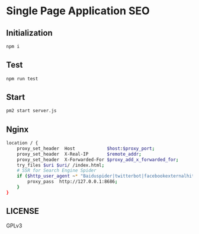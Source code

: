 # Single Page Application SEO

## Initialization

```bash
npm i
```

## Test

```bash
npm run test
```

## Start

```bash
pm2 start server.js
```

## Nginx

```bash
location / {
    proxy_set_header  Host            $host:$proxy_port;
    proxy_set_header  X-Real-IP       $remote_addr;
    proxy_set_header  X-Forwarded-For $proxy_add_x_forwarded_for;
    try_files $uri $uri/ /index.html;
    # SSR for Search Engine Spider
    if ($http_user_agent ~* "Baiduspider|twitterbot|facebookexternalhit|rogerbot|linkedinbot|embedly|quora link preview|showyoubot|outbrain|pinterest|slackbot|vkShare|W3C_Validator|bingbot|Sosospider|Sogou Pic Spider|Googlebot|360Spider") {
        proxy_pass  http://127.0.0.1:8686;
    }
}
```

## LICENSE

GPLv3
